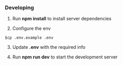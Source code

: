 ### Developing

1. Run **npm install** to install server dependencies

2. Configure the env

```shell
$cp .env.example .env
```

3. Update **.env** with the required info

4. Run **npm run dev** to start the development server
